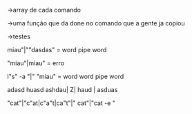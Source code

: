 ->array de cada comando

->uma função que da done no comando que a gente ja copiou

->testes

miau"|""dasdas" = word pipe word

"miau"|miau" = erro

l"s" -a "|" "miau" = word word pipe word

adasd huasd ashdau| Z| haud | asduas

"cat"|"c"at|c"a"t|ca"t"|" cat"|"cat -e "